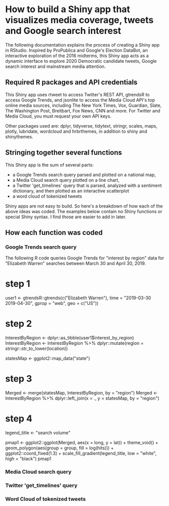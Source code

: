 # How to build a Shiny app that visualizes media coverage, tweets and Google search interest

The following documentation explains the process of creating a Shiny app in RStudio. Inspired by ProPublica and Google's Election DataBot, an interactive exploration of the 2016 midterms, this Shiny app acts as a dynamic interface to explore 2020 Democratic candidate tweets, Google search interest and mainstream media attention. 

## Required R packages and API credentials

This Shiny app uses rtweet to access Twitter's REST API, gtrendsR to access Google Trends, and jsonlite to access the Media Cloud API's top online media sources, including The New York Times, Vox, Guardian, Slate, The Washington Post, Breitbart, Fox News, CNN and more. For Twitter and Media Cloud, you must request your own API keys. 

Other packages used are: dplyr, tidyverse, tidytext, stringr, scales, maps, plotly, lubridate, wordcloud and hrbrthemes, in addition to shiny and shinythemes. 

## Stringing together several functions 

This Shiny app is the sum of several parts: 

* a Google Trends search query parsed and plotted on a national map, 
* a Media Cloud search query plotted on a line chart,
* a Twitter 'get_timelines' query that is parsed, analyzed with a sentiment dictionary, and then plotted as an interactive scatterplot
* a word cloud of tokenized tweets

Shiny apps are not easy to build. So here's a breakdown of how each of the above ideas was coded. The examples below contain no Shiny functions or special Shiny syntax. I find those are easier to add in later. 

## How each function was coded

### Google Trends search query

The following R code queries Google Trends for "interest by region" data for "Elizabeth Warren" searches between March 30 and April 30, 2019.     

  # step 1 
  user1 <- gtrendsR::gtrends(c("Elizabeth Warren"), time = "2019-03-30 2019-04-30", gprop = "web", geo = c("US"))

  # step 2
  InterestByRegion <- dplyr::as_tibble(user1$interest_by_region)
  InterestByRegion <- InterestByRegion %>% 
    dplyr::mutate(region = stringr::str_to_lower(location))

  statesMap <- ggplot2::map_data("state")

  # step 3
  Merged <- merge(statesMap, InterestByRegion, by = "region")
  Merged <- InterestByRegion %>% dplyr::left_join(x = ., y = statesMap, by = "region")

  # step 4
  legend_title <- "search volume"
  
  pmap1 <- ggplot2::ggplot(Merged, aes(x = long, y = lat)) +
    theme_void() +
    geom_polygon(aes(group = group, 
                     fill = log(hits))) +
    ggplot2::coord_fixed(1.3) +
    scale_fill_gradient(legend_title, low = "white", high = "black")
  pmap1

### Media Cloud search query



### Twitter 'get_timelines' query


### Word Cloud of tokenized tweets




